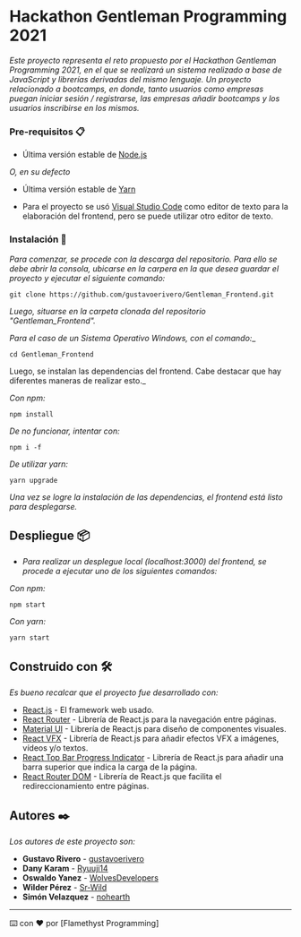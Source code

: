 # Hackathon Gentleman Programming 2021

_Este proyecto representa el reto propuesto por el Hackathon Gentleman Programming 2021, en el que se realizará un sistema realizado a base de JavaScript y librerías derivadas del mismo lenguaje. Un proyecto relacionado a bootcamps, 
en donde, tanto usuarios como empresas puegan iniciar sesión / registrarse, las empresas añadir bootcamps y los usuarios inscribirse en los mismos._

### Pre-requisitos 📋

* Última versión estable de [Node.js](https://nodejs.org/en/)

_O, en su defecto_

* Última versión estable de [Yarn](https://yarnpkg.com/)

* Para el proyecto se usó [Visual Studio Code](https://code.visualstudio.com/) como editor de texto para la 
elaboración del frontend, pero se puede utilizar otro editor de texto.

### Instalación 🔧

_Para comenzar, se procede con la descarga del repositorio. Para ello se debe abrir la consola,
ubicarse en la carpera en la que desea guardar el proyecto y ejecutar el siguiente comando:_

```
git clone https://github.com/gustavoerivero/Gentleman_Frontend.git
```

_Luego, situarse en la carpeta clonada del repositorio "Gentleman_Frontend"._

_Para el caso de un Sistema Operativo Windows, con el comando:__

```
cd Gentleman_Frontend
```

Luego, se instalan las dependencias del frontend. Cabe destacar que hay diferentes maneras de realizar esto._

_Con npm:_

```
npm install
```

_De no funcionar, intentar con:_

```
npm i -f
```

_De utilizar yarn:_

```
yarn upgrade
```

_Una vez se logre la instalación de las dependencias, el frontend está listo para desplegarse._

## Despliegue 📦

* _Para realizar un desplegue local (localhost:3000) del frontend, se procede a ejecutar uno de los siguientes comandos:_

_Con npm:_

```
npm start
```

_Con yarn:_
```
yarn start
```

## Construido con 🛠️

_Es bueno recalcar que el proyecto fue desarrollado con:_

* [React.js](https://es.reactjs.org/) - El framework web usado.
* [React Router](https://reactrouter.com/) - Librería de React.js para la navegación entre páginas.
* [Material UI](https://material-ui.com/) - Librería de React.js para diseño de componentes visuales.
* [React VFX](https://amagi.dev/react-vfx/) - Librería de React.js para añadir efectos VFX a imágenes, vídeos y/o textos.
* [React Top Bar Progress Indicator](https://www.npmjs.com/package/react-topbar-progress-indicator) - Librería de React.js para añadir una barra superior que indica la carga de la página.
* [React Router DOM](https://www.npmjs.com/package/react-router-dom) - Librería de React.js que facilita el redireccionamiento entre páginas.
## Autores ✒️

_Los autores de este proyecto son:_

* **Gustavo Rivero** - [gustavoerivero](https://github.com/gustavoerivero)
* **Dany Karam**  - [Ryuuji14](https://github.com/Ryuuji14)
* **Oswaldo Yanez**  - [WolvesDevelopers](https://github.com/WolvesDevelopers)
* **Wilder Pérez**  - [Sr-Wild](https://github.com/Sr-Wild)
* **Simón Velazquez**  - [nohearth](https://github.com/nohearth)




---
⌨️ con ❤️ por [Flamethyst Programming] 